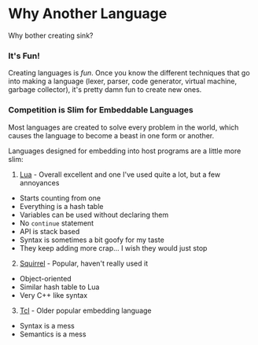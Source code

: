
Why Another Language
====================

Why bother creating sink?

### It's Fun!

Creating languages is *fun*.  Once you know the different techniques that go into making a
language (lexer, parser, code generator, virtual machine, garbage collector), it's pretty damn
fun to create new ones.

### Competition is Slim for Embeddable Languages

Most languages are created to solve every problem in the world, which causes the language to become
a beast in one form or another.

Languages designed for embedding into host programs are a little more slim:

1. [Lua](http://lua.org) - Overall excellent and one I've used quite a lot, but a few annoyances
  * Starts counting from one
  * Everything is a hash table
  * Variables can be used without declaring them
  * No `continue` statement
  * API is stack based
  * Syntax is sometimes a bit goofy for my taste
  * They keep adding more crap... I wish they would just stop
2. [Squirrel](http://squirrel-lang.org/) - Popular, haven't really used it
  * Object-oriented
  * Similar hash table to Lua
  * Very C++ like syntax
3. [Tcl](http://wiki.tcl.tk/) - Older popular embedding language
  * Syntax is a mess
  * Semantics is a mess

